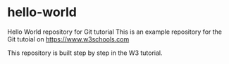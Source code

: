 # hello-world
Hello World repository for Git tutorial
This is an example repository for the Git tutoial on https://www.w3schools.com

This repository is built step by step in the W3 tutorial.

